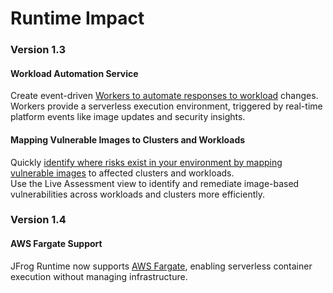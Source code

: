 # Runtime Impact

### Version 1.3

#### Workload Automation Service

Create event-driven [Workers to automate responses to workload](../configure-runtime/workload-automation-service.md) changes.\
Workers provide a serverless execution environment, triggered by real-time platform events like image updates and security insights.

#### Mapping Vulnerable Images to Clusters and Workloads

Quickly [identify where risks exist in your environment by mapping vulnerable images](../how-tos/inspecting-live-software-components.md#identifying-risk-locations-in-runtime-by-mapping-vulnerable-images-to-clusters-and-workloads) to affected clusters and workloads.\
Use the Live Assessment view to identify and remediate image-based vulnerabilities across workloads and clusters more efficiently.

### Version 1.4

#### AWS Fargate Support&#x20;

JFrog Runtime now supports [AWS Fargate](../supported-technologies/), enabling serverless container execution without managing infrastructure.
